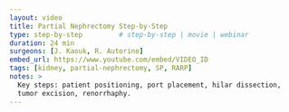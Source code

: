 ```yaml
---
layout: video
title: Partial Nephrectomy Step-by-Step
type: step-by-step         # step-by-step | movie | webinar
duration: 24 min
surgeons: [J. Kaouk, R. Autorino]
embed_url: https://www.youtube.com/embed/VIDEO_ID
tags: [kidney, partial-nephrectomy, SP, RARP]
notes: >
  Key steps: patient positioning, port placement, hilar dissection,
  tumor excision, renorrhaphy.
---
```

